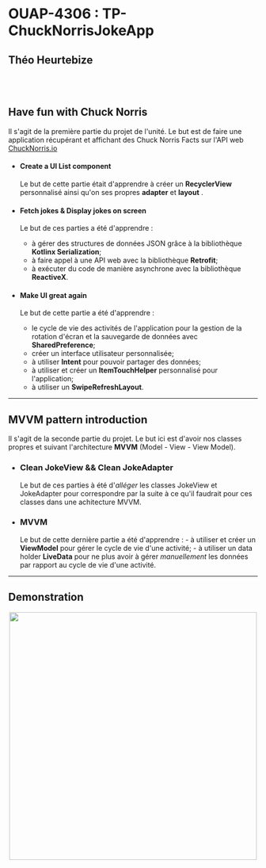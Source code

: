 # OUAP-4306 : TP-ChuckNorrisJokeApp 
## Théo Heurtebize
 <br><br>


## Have fun with Chuck Norris

Il s'agit de la première partie du projet de l'unité. Le but est de faire une application récupérant et affichant des Chuck Norris Facts sur l'API web [ChuckNorris.io](https://api.chucknorris.io)

 - #### Create a UI List component
 
 	  Le but de cette partie était d'apprendre à créer un **RecyclerView** personnalisé ainsi qu'on ses propres **adapter** et **layout** .
 	   
- #### Fetch jokes & Display jokes on screen

	Le but de ces parties a été d'apprendre :
	- à gérer des structures de données JSON grâce à la bibliothèque **Kotlinx Serialization**;
	- à faire appel à une API web avec la bibliothèque **Retrofit**;
	- à exécuter du code de manière asynchrone avec la bibliothèque **ReactiveX**.
	
- #### Make UI great again

	Le but de cette partie a été d'apprendre :
	- le cycle de vie des activités de l'application pour la gestion de la rotation d'écran et la sauvegarde de données avec **SharedPreference**;
	- créer un interface utilisateur personnalisée;
	- à utiliser **Intent** pour pouvoir partager des données;
	- à utiliser  et créer un **ItemTouchHelper** personnalisé pour l'application;
	- à utiliser un **SwipeRefreshLayout**.

---
## MVVM pattern introduction

Il s'agit de la seconde partie du projet. Le but ici est d'avoir nos classes propres et suivant l'architecture **MVVM** (Model - View - View Model).

- ### Clean JokeView && Clean JokeAdapter
	Le but de ces parties à été d'*alléger* les classes JokeView et JokeAdapter pour correspondre par la suite à ce qu'il faudrait pour ces classes dans une achitecture MVVM.

- ### MVVM

	Le but de cette dernière partie a été d'apprendre :
		- à utiliser et créer un **ViewModel** pour gérer le cycle de vie d'une activité;
		- à utiliser un data holder **LiveData** pour ne plus avoir à gérer *manuellement* les données par rapport au cycle de vie d'une activité.

---
## Demonstration
<p align="center"><img src="images/demo.gif" height="500"><p/>


